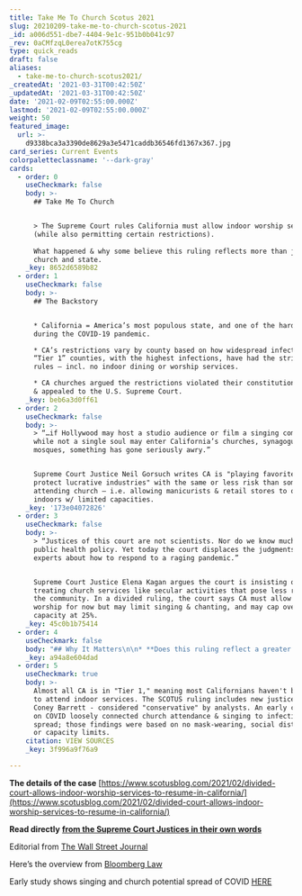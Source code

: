 ```yaml
---
title: Take Me To Church Scotus 2021
slug: 20210209-take-me-to-church-scotus-2021
_id: a006d551-dbe7-4404-9e1c-951b0b041c97
_rev: 0aCMfzqL0erea7otK755cg
type: quick_reads
draft: false
aliases:
  - take-me-to-church-scotus2021/
_createdAt: '2021-03-31T00:42:50Z'
_updatedAt: '2021-03-31T00:42:50Z'
date: '2021-02-09T02:55:00.000Z'
lastmod: '2021-02-09T02:55:00.000Z'
weight: 50
featured_image:
  url: >-
    d9338bca3a3390de8629a3e5471caddb36546fd1367x367.jpg
card_series: Current Events
colorpaletteclassname: '--dark-gray'
cards:
  - order: 0
    useCheckmark: false
    body: >-
      ## Take Me To Church


      > The Supreme Court rules California must allow indoor worship services
      (while also permitting certain restrictions).  
        
      What happened & why some believe this ruling reflects more than just
      church and state.
    _key: 8652d6589b82
  - order: 1
    useCheckmark: false
    body: >-
      ## The Backstory


      * California = America’s most populous state, and one of the hardest-hit
      during the COVID-19 pandemic.

      * CA’s restrictions vary by county based on how widespread infection is.
      “Tier 1” counties, with the highest infections, have had the strictest
      rules – incl. no indoor dining or worship services.

      * CA churches argued the restrictions violated their constitutional rights
      & appealed to the U.S. Supreme Court.
    _key: beb6a3d0ff61
  - order: 2
    useCheckmark: false
    body: >-
      > “…if Hollywood may host a studio audience or film a singing competition
      while not a single soul may enter California’s churches, synagogues, and
      mosques, something has gone seriously awry.”


      Supreme Court Justice Neil Gorsuch writes CA is "playing favorites ... to
      protect lucrative industries" with the same or less risk than someone
      attending church – i.e. allowing manicurists & retail stores to operate
      indoors w/ limited capacities.
    _key: '173e04072826'
  - order: 3
    useCheckmark: false
    body: >-
      > “Justices of this court are not scientists. Nor do we know much about
      public health policy. Yet today the court displaces the judgments of
      experts about how to respond to a raging pandemic.”


      Supreme Court Justice Elena Kagan argues the court is insisting on
      treating church services like secular activities that pose less risk to
      the community. In a divided ruling, the court says CA must allow indoor
      worship for now but may limit singing & chanting, and may cap overall
      capacity at 25%.
    _key: 45c0b1b75414
  - order: 4
    useCheckmark: false
    body: "## Why It Matters\n\n* **Does this ruling reflect a greater legal or social trend? Two points to consider:**\n* _“…the orders marked a_\_**_new display of the eagerness of the court’s conservative wing_**\__to protect religious rights even when officials say public health is at stake.”_ Bloomberg Law\n* _“**Politicians are increasingly trying to restrict core American liberties**, and the courts are a last line of defense.”_ The Wall Street Journal (op-ed)"
    _key: a94a8e604dad
  - order: 5
    useCheckmark: true
    body: >-
      Almost all CA is in "Tier 1," meaning most Californians haven't been able
      to attend indoor services. The SCOTUS ruling includes new justice Amy
      Coney Barrett - considered "conservative" by analysts. An early case study
      on COVID loosely connected church attendance & singing to infection
      spread; those findings were based on no mask-wearing, social distancing,
      or capacity limits.
    citation: VIEW SOURCES
    _key: 3f996a9f76a9

---
```

**The details of the case** [https://www.scotusblog.com/2021/02/divided-court-allows-indoor-worship-services-to-resume-in-california/](https://www.scotusblog.com/2021/02/divided-court-allows-indoor-worship-services-to-resume-in-california/)

**Read directly** [**from the Supreme Court Justices in their own words**](https://www.supremecourt.gov/opinions/20pdf/20a136_bq7c.pdf)

Editorial from [The Wall Street Journal](https://www.wsj.com/articles/the-supreme-court-steps-up-again-11612734675)

Here’s the overview from [Bloomberg Law](https://news.bloomberglaw.com/us-law-week/supreme-court-lets-some-california-churches-hold-indoor-services)

Early study shows singing and church potential spread of COVID [HERE](https://www.cdc.gov/mmwr/volumes/69/wr/mm6914e1.htm)